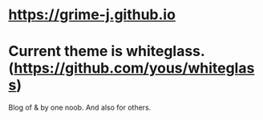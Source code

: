 # https://grime-j.github.io
# Current theme is whiteglass. (https://github.com/yous/whiteglass)

Blog of & by one noob. 
And also for others.

